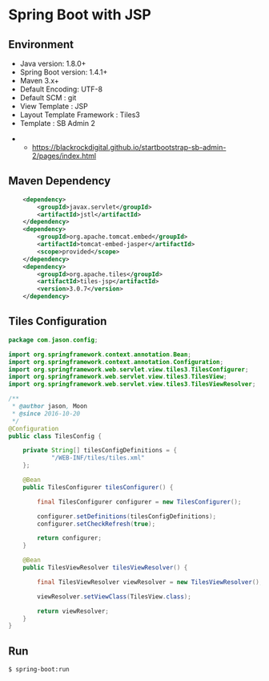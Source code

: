 # Spring Boot with JSP

## Environment
- Java version: 1.8.0+
- Spring Boot version: 1.4.1+
- Maven 3.x+
- Default Encoding: UTF-8
- Default SCM : git
- View Template : JSP
- Layout Template Framework : Tiles3
- Template : SB Admin 2
* * https://blackrockdigital.github.io/startbootstrap-sb-admin-2/pages/index.html

## Maven Dependency

``` xml
	<dependency>
		<groupId>javax.servlet</groupId>
		<artifactId>jstl</artifactId>
	</dependency>
	<dependency>
		<groupId>org.apache.tomcat.embed</groupId>
		<artifactId>tomcat-embed-jasper</artifactId>
		<scope>provided</scope>
	</dependency>
	<dependency>
        <groupId>org.apache.tiles</groupId>
        <artifactId>tiles-jsp</artifactId>
        <version>3.0.7</version>
    </dependency>
```

## Tiles Configuration

``` java
package com.jason.config;

import org.springframework.context.annotation.Bean;
import org.springframework.context.annotation.Configuration;
import org.springframework.web.servlet.view.tiles3.TilesConfigurer;
import org.springframework.web.servlet.view.tiles3.TilesView;
import org.springframework.web.servlet.view.tiles3.TilesViewResolver;

/**
 * @author jason, Moon
 * @since 2016-10-20
 */
@Configuration
public class TilesConfig {

    private String[] tilesConfigDefinitions = {
            "/WEB-INF/tiles/tiles.xml"
    };

    @Bean
    public TilesConfigurer tilesConfigurer() {

        final TilesConfigurer configurer = new TilesConfigurer();

        configurer.setDefinitions(tilesConfigDefinitions);
        configurer.setCheckRefresh(true);

        return configurer;
    }

    @Bean
    public TilesViewResolver tilesViewResolver() {

        final TilesViewResolver viewResolver = new TilesViewResolver();

        viewResolver.setViewClass(TilesView.class);

        return viewResolver;
    }
}
```

## Run

```sh
$ spring-boot:run
```